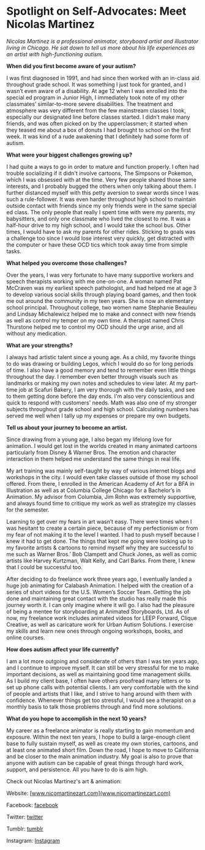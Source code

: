 # Spotlight on Self-Advocates: Meet Nicolas Martinez

*Nicolas Martinez is a professional animator, storyboard artist and illustrator living in Chicago. He sat down to tell us more about his life experiences as an artist with high-functioning autism.*

**When did you first become aware of your autism?**

I was first diagnosed in 1991, and had since then worked with an in-class aid throughout grade school. It was something I just took for granted, and I wasn’t even aware of a disability. At age 12 when I was enrolled into the special ed program in Junior High, I immediately took note of my other classmates’ similar-to-more severe disabilities. The treatment and atmosphere was very different from the few mainstream classes I took, especially our designated line before classes started. I didn’t make many friends, and was often picked on by the upperclassmen; it started when they teased me about a box of donuts I had brought to school on the first week. It was kind of a rude awakening that I definitely had some form of autism.

**What were your biggest challenges growing up?**

I had quite a ways to go in order to mature and function properly. I often had trouble socializing if it didn't involve cartoons, The Simpsons or Pokemon, which I was obsessed with at the time. Very few people shared those same interests, and I probably bugged the others when only talking about them. I further distanced myself with this petty aversion to swear words since I was such a rule-follower. It was even harder throughout high school to maintain outside contact with friends since my only friends were in the same special ed class. The only people that really I spent time with were my parents, my babysitters, and only one classmate who lived the closest to me. It was a half-hour drive to my high school, and I would take the school bus. Other times, I would have to ask my parents for other rides. Sticking to goals was a challenge too since I would lose interest very quickly, get distracted with the computer or have these OCD tics which took away time from simple tasks.

**What helped you overcome those challenges?**

Over the years, I was very fortunate to have many supportive workers and speech therapists working with me one-on-one. A woman named Pat McCraven was my earliest speech pathologist, and had helped me at age 3 to develop various social skills through playing board games, and then took me out around the community in my teen years. She is now an elementary school principal. Throughout college, two women name Stephanie Beaulieu and Lindsay Michalewicz helped me to make and connect with new friends as well as control my temper on my own time. A therapist named Chris Thurstone helped me to control my OCD should the urge arise, and all without any medication.

**What are your strengths?**

I always had artistic talent since a young age. As a child, my favorite things to do was drawing or building Legos, which I would do so for long periods of time. I also have a good memory and tend to remember even little things throughout the day. I remember even better through visuals such as landmarks or making my own notes and schedules to view later. At my part-time job at Scafuri Bakery, I am very thorough with the daily tasks, and see to them getting done before the day ends. I'm also very conscientious and quick to respond with customers' needs. Math was also one of my stronger subjects throughout grade school and high school. Calculating numbers has served me well when I tally up my expenses or prepare my own budgets.

**Tell us about your journey to become an artist.**

Since drawing from a young age, I also began my lifelong love for animation. I would get lost in the worlds created in many animated cartoons particularly from Disney & Warner Bros. The emotion and character interaction in them helped me understand the same things in real life.

My art training was mainly self-taught by way of various internet blogs and workshops in the city. I would even take classes outside of those my school offered. From there, I enrolled in the American Academy of Art for a BFA in Illustration as well as at Columbia College Chicago for a Bachelor’s in Animation. My advisor from Columbia, Jim Rohn was extremely supportive, and always found time to critique my work as well as strategize my classes for the semester.

Learning to get over my fears in art wasn’t easy. There were times when I was hesitant to create a certain piece, because of my perfectionism or from my fear of not making it to the level I wanted. I had to push myself because I knew it had to get done. The things that kept me going were looking up to my favorite artists & cartoons to remind myself why they are successful to me such as Warner Bros.’ Bob Clampett and Chuck Jones, as well as comic artists like Harvey Kurtzman, Walt Kelly, and Carl Barks. From there, I knew that I could be successful too.

After deciding to do freelance work three years ago, I eventually landed a huge job animating for Calabash Animation. I helped with the creation of a series of short videos for the U.S. Women’s Soccer Team. Getting the job done and maintaining great contact with the studio has really made this journey worth it. I can only imagine where it will go. I also had the pleasure of being a mentee for storyboarding at Animated Storyboards, Ltd. As of now, my freelance work includes animated videos for LEEP Forward, Clique Creative, as well as caricature work for Urban Autism Solutions. I exercise my skills and learn new ones through ongoing workshops, books, and online courses.

**How does autism affect your life currently?**

I am a lot more outgoing and considerate of others than I was ten years ago, and I continue to improve myself. It can still be very stressful for me to make important decisions, as well as maintaining good time management skills. As I build my client base, I often have others proofread many letters or to set up phone calls with potential clients. I am very comfortable with the kind of people and artists that I like, and I strive to hang around with them with confidence. Whenever things get too stressful, I would see a therapist on a monthly basis to talk those problems through and find more solutions.

**What do you hope to accomplish in the next 10 years?**

My career as a freelance animator is really starting to gain momentum and exposure. Within the next ten years, I hope to build a large-enough client base to fully sustain myself, as well as create my own stories, cartoons, and at least one animated short film. Down the road, I hope to move to California and be closer to the main animation industry. My goal is also to prove that anyone with autism can be capable of great things through hard work, support, and persistence. All you have to do is aim high.

Check out Nicolas Martinez's art & animation:

Website: [www.nicomartinezart.com](www.nicomartinezart.com)

Facebook: [facebook](facebook.com/NicoMartinezArt)

Twitter: [twitter](twitter.com/88_nmartinez)

Tumblr: [tumblr](88nmartinez.tumblr.com)

Instagram: [Instagram](www.instagram.com/88_nmartinez)
